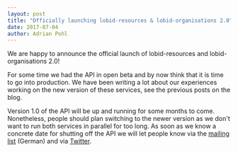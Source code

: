 ```yaml
---
layout: post
title: "Officially launching lobid-resources & lobid-organisations 2.0"
date: 2017-07-04
author: Adrian Pohl
---
```


We are happy to announce  the official launch of lobid-resources and lobid-organisations 2.0!

For some time we had the API in open beta and by now think that it is time to go into production. We have been writing a lot about our experiences working on the new version of these services, see the previous posts on the blog. 

Version 1.0 of the API will be up and running for some months to come. Nonetheless, people should plan switching to the newer version as we don't want to run both services in parallel for too long. As soon as we know a concrete date for shutting off the API we will let people know via the [mailing list](http://listen.hbz-nrw.de/mailman/listinfo/lobid) (German) and via [Twitter](http://twitter.com/lobidorg). 